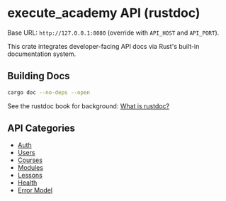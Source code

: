 # execute_academy API (rustdoc)

Base URL: `http://127.0.0.1:8080` (override with `API_HOST` and `API_PORT`).

This crate integrates developer-facing API docs via Rust's built-in documentation system.

## Building Docs

```bash
cargo doc --no-deps --open
```

See the rustdoc book for background: [What is rustdoc?](https://doc.rust-lang.org/rustdoc/what-is-rustdoc.html)

## API Categories

- [Auth](crate::api_docs::auth)
- [Users](crate::api_docs::users)
- [Courses](./courses.md)
- [Modules](./modules.md)
- [Lessons](./lessons.md)
- [Health](crate::api_docs::health)
- [Error Model](crate::api_docs::errors)
